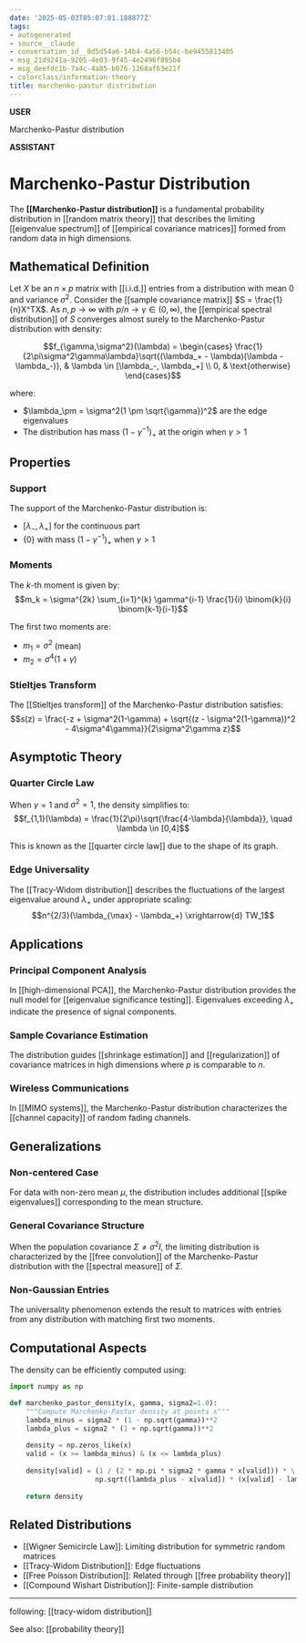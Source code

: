 ```yaml
---
date: '2025-05-03T05:07:01.188877Z'
tags:
- autogenerated
- source__claude
- conversation_id__0d5d54a6-14b4-4a56-b54c-be9455813405
- msg_21d9241a-9205-4e03-9f45-4e2496f895b4
- msg_deefdc1b-7a4c-4a85-b076-1268af63e21f
- colorclass/information-theory
title: marchenko-pastur distribution
---
```


**USER**

Marchenko-Pastur distribution


**ASSISTANT**

# Marchenko-Pastur Distribution

The **[[Marchenko-Pastur distribution]]** is a fundamental probability distribution in [[random matrix theory]] that describes the limiting [[eigenvalue spectrum]] of [[empirical covariance matrices]] formed from random data in high dimensions.

## Mathematical Definition

Let $X$ be an $n \times p$ matrix with [[i.i.d.]] entries from a distribution with mean 0 and variance $\sigma^2$. Consider the [[sample covariance matrix]] $S = \frac{1}{n}X^TX$. As $n, p \to \infty$ with $p/n \to \gamma \in (0, \infty)$, the [[empirical spectral distribution]] of $S$ converges almost surely to the Marchenko-Pastur distribution with density:

$$f_{\gamma,\sigma^2}(\lambda) = \begin{cases} 
\frac{1}{2\pi\sigma^2\gamma\lambda}\sqrt{(\lambda_+ - \lambda)(\lambda - \lambda_-)}, & \lambda \in [\lambda_-, \lambda_+] \\
0, & \text{otherwise}
\end{cases}$$

where:
- $\lambda_\pm = \sigma^2(1 \pm \sqrt{\gamma})^2$ are the edge eigenvalues
- The distribution has mass $(1 - \gamma^{-1})_+$ at the origin when $\gamma > 1$

## Properties

### Support
The support of the Marchenko-Pastur distribution is:
- $[\lambda_-, \lambda_+]$ for the continuous part
- $\{0\}$ with mass $(1 - \gamma^{-1})_+$ when $\gamma > 1$

### Moments
The $k$-th moment is given by:
$$m_k = \sigma^{2k} \sum_{i=1}^{k} \gamma^{i-1} \frac{1}{i} \binom{k}{i} \binom{k-1}{i-1}$$

The first two moments are:
- $m_1 = \sigma^2$ (mean)
- $m_2 = \sigma^4(1 + \gamma)$

### Stieltjes Transform
The [[Stieltjes transform]] of the Marchenko-Pastur distribution satisfies:
$$s(z) = \frac{-z + \sigma^2(1-\gamma) + \sqrt{(z - \sigma^2(1-\gamma))^2 - 4\sigma^4\gamma}}{2\sigma^2\gamma z}$$

## Asymptotic Theory

### Quarter Circle Law
When $\gamma = 1$ and $\sigma^2 = 1$, the density simplifies to:
$$f_{1,1}(\lambda) = \frac{1}{2\pi}\sqrt{\frac{4-\lambda}{\lambda}}, \quad \lambda \in [0,4]$$

This is known as the [[quarter circle law]] due to the shape of its graph.

### Edge Universality
The [[Tracy-Widom distribution]] describes the fluctuations of the largest eigenvalue around $\lambda_+$ under appropriate scaling:
$$n^{2/3}(\lambda_{\max} - \lambda_+) \xrightarrow{d} TW_1$$

## Applications

### Principal Component Analysis
In [[high-dimensional PCA]], the Marchenko-Pastur distribution provides the null model for [[eigenvalue significance testing]]. Eigenvalues exceeding $\lambda_+$ indicate the presence of signal components.

### Sample Covariance Estimation
The distribution guides [[shrinkage estimation]] and [[regularization]] of covariance matrices in high dimensions where $p$ is comparable to $n$.

### Wireless Communications
In [[MIMO systems]], the Marchenko-Pastur distribution characterizes the [[channel capacity]] of random fading channels.

## Generalizations

### Non-centered Case
For data with non-zero mean $\mu$, the distribution includes additional [[spike eigenvalues]] corresponding to the mean structure.

### General Covariance Structure
When the population covariance $\Sigma \neq \sigma^2 I$, the limiting distribution is characterized by the [[free convolution]] of the Marchenko-Pastur distribution with the [[spectral measure]] of $\Sigma$.

### Non-Gaussian Entries
The universality phenomenon extends the result to matrices with entries from any distribution with matching first two moments.

## Computational Aspects

The density can be efficiently computed using:
```python
import numpy as np

def marchenko_pastur_density(x, gamma, sigma2=1.0):
    """Compute Marchenko-Pastur density at points x"""
    lambda_minus = sigma2 * (1 - np.sqrt(gamma))**2
    lambda_plus = sigma2 * (1 + np.sqrt(gamma))**2
    
    density = np.zeros_like(x)
    valid = (x >= lambda_minus) & (x <= lambda_plus)
    
    density[valid] = (1 / (2 * np.pi * sigma2 * gamma * x[valid])) * \
                     np.sqrt((lambda_plus - x[valid]) * (x[valid] - lambda_minus))
    
    return density
```

## Related Distributions

- [[Wigner Semicircle Law]]: Limiting distribution for symmetric random matrices
- [[Tracy-Widom Distribution]]: Edge fluctuations
- [[Free Poisson Distribution]]: Related through [[free probability theory]]
- [[Compound Wishart Distribution]]: Finite-sample distribution


---


following: [[tracy-widom distribution]]

See also: [[probability theory]]
